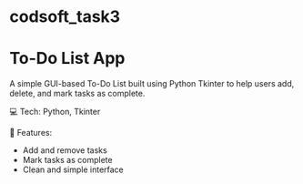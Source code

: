 # codsoft_task3
# To-Do List App
A simple GUI-based To-Do List built using Python Tkinter to help users add, delete, and mark tasks as complete.

💻 Tech: Python, Tkinter

🔹 Features:
- Add and remove tasks
- Mark tasks as complete
- Clean and simple interface
